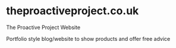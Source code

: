 # theproactiveproject.co.uk
The Proactive Project Website

Portfolio style blog/website to show products and offer free advice
